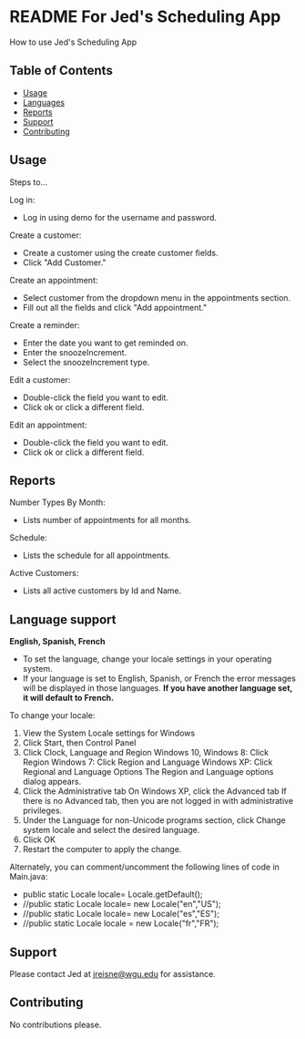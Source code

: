 # README For Jed's Scheduling App

How to use Jed's Scheduling App 

## Table of Contents


- [Usage](#usage)
- [Languages](#language-support)
- [Reports](#reports)
- [Support](#support)
- [Contributing](#contributing)


## Usage

Steps to...

Log in:
- Log in using demo for the username and password.

Create a customer:
- Create a customer using the create customer fields.
- Click "Add Customer."

Create an appointment:
- Select customer from the dropdown menu in the appointments section.
- Fill out all the fields and click "Add appointment."

Create a reminder:
- Enter the date you want to get reminded on.
- Enter the snoozeIncrement.
- Select the snoozeIncrement type.

Edit a customer:
- Double-click the field you want to edit.
- Click ok or click a different field.

Edit an appointment:
- Double-click the field you want to edit.
- Click ok or click a different field.


## Reports

Number Types By Month:
- Lists number of appointments for all months.

Schedule:
- Lists the schedule for all appointments.

Active Customers:
- Lists all active customers by Id and Name.

## Language support

**English, Spanish, French**
- To set the language, change your locale settings in your operating system.
- If your language is set to English, Spanish, or French the error messages will
be displayed in those languages. **If you have another language set, it will
default to French.**

To change your locale:
1. View the System Locale settings for Windows
2. Click Start, then Control Panel
3. Click Clock, Language and Region
Windows 10, Windows 8: Click Region 
Windows 7: Click Region and Language
Windows XP: Click Regional and Language Options 
The Region and Language options dialog appears.
4. Click the Administrative tab
On Windows XP, click the Advanced tab 
If there is no Advanced tab, then you are not logged in with administrative privileges.
5. Under the Language for non-Unicode programs section, click Change system locale and select the desired language.
6. Click OK
7. Restart the computer to apply the change.

Alternately, you can comment/uncomment the following lines of code in Main.java:
- public static Locale locale= Locale.getDefault();    
- //public static Locale locale= new Locale("en","US");
- //public static Locale locale= new Locale("es","ES");
- //public static Locale locale = new Locale("fr","FR");


## Support

Please contact Jed at jreisne@wgu.edu for assistance.

## Contributing

No contributions please.
